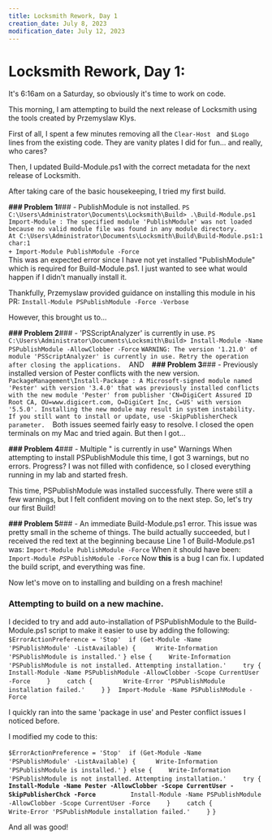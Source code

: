 ```yaml
---
title: Locksmith Rework, Day 1
creation_date: July 8, 2023
modification_date: July 12, 2023
---
```



# Locksmith Rework, Day 1:
It's 6:16am on a Saturday, so obviously it's time to work on code. 

This morning, I am attempting to build the next release of Locksmith using the tools created by Przemyslaw Klys. 

First of all, I spent a few minutes removing all the 
`Clear-Host `
and 
`$Logo `
lines from the existing code. They are vanity plates I did for fun... and really, who cares?

Then, I updated Build-Module.ps1 with the correct metadata for the next release of Locksmith. 

After taking care of the basic housekeeping, I tried my first build.

**### Problem 1**###  - PublishModule is not installed.
`PS C:\Users\Administrator\Documents\Locksmith\Build> .\Build-Module.ps1`
`Import-Module : The specified module 'PublishModule' was not loaded because no valid module file was found in any module directory.                                                     At C:\Users\Administrator\Documents\Locksmith\Build\Build-Module.ps1:1 char:1                                                                                                           + Import-Module PublishModule -Force                                  `
`
`
This was an expected error since I have not yet installed "PublishModule" which is required for Build-Module.ps1. I just wanted to see what would happen if I didn't manually install it.

Thankfully, Przemyslaw provided guidance on installing this module in his PR:
`Install-Module PSPublishModule -Force -Verbose`

However, this brought us to...

**### Problem 2**###  - 'PSScriptAnalyzer' is currently in use.
`PS C:\Users\Administrator\Documents\Locksmith\Build> Install-Module -Name PSPublishModule -AllowClobber -Force`
`WARNING: The version '1.21.0' of module 'PSScriptAnalyzer' is currently in use. Retry the operation after closing the applications.`
`
`
AND
`
`
**### Problem 3**###  - Previously installed version of Pester conflicts with the new version.
`PackageManagement\Install-Package : A Microsoft-signed module named 'Pester' with version '3.4.0' that was previously installed conflicts with the new module 'Pester' from publisher 'CN=DigiCert Assured ID Root CA, OU=www.digicert.com, O=DigiCert Inc, C=US' with version '5.5.0'. Installing the new module may result in system instability. If you still want to install or update, use -SkipPublisherCheck parameter.`
`
`
Both issues seemed fairly easy to resolve. I closed the open terminals on my Mac and tried again. But then I got...

**### Problem 4**###  - Multiple "<package> is currently in use" Warnings 
When attempting to install PSPublishModule this time, I got 3 warnings, but no errors. Progress? I was not filled with confidence, so I closed everything running in my lab and started fresh.

This time, PSPublishModule was installed successfully. There were still a few warnings, but I felt confident moving on to the next step. So, let's try our first Build!

**### Problem 5**###  - An immediate Build-Module.ps1 error.
This issue was pretty small in the scheme of things. The build actually succeeded, but I received the red text at the beginning because Line 1 of Build-Module.ps1 was:
`Import-Module PublishModule -Force`
When it should have been:
`Import-Module `_`PS`_`PublishModule -Force`
Now **this** is a bug I can fix.  I updated the build script, and everything was fine.

Now let's move on to installing and building on a fresh machine!

### Attempting to build on a new machine.
I decided to try and add auto-installation of PSPublishModule to the Build-Module.ps1 script to make it easier to use by adding the following:
`$ErrorActionPreference = 'Stop'`
`
`
`if (Get-Module -Name 'PSPublishModule' -ListAvailable) { `
`    Write-Information 'PSPublishModule is installed.'`
`} else {`
`    Write-Information 'PSPublishModule is not installed. Attempting installation.'`
`    try {`
`        Install-Module -Name PSPublishModule -AllowClobber -Scope CurrentUser -Force`
`    }`
`    catch {`
`        Write-Error 'PSPublishModule installation failed.'`
`    }`
`}`
`
`
`Import-Module -Name PSPublishModule -Force`

I quickly ran into the same 'package in use' and Pester conflict issues I noticed before.

I modified my code to this:  

`$ErrorActionPreference = 'Stop'`
`
`
`if (Get-Module -Name 'PSPublishModule' -ListAvailable) { `
`    Write-Information 'PSPublishModule is installed.'`
`} else {`
`    Write-Information 'PSPublishModule is not installed. Attempting installation.'`
`    try {`
`        `**`Install-Module -Name Pester -AllowClobber -Scope CurrentUser -SkipPublisherChck -Force`**`
`
`        Install-Module -Name PSPublishModule -AllowClobber -Scope CurrentUser -Force`
`    }`
`    catch {`
`        Write-Error 'PSPublishModule installation failed.'`
`    }`
`}`

And all was good!


